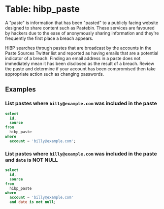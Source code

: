 # Table: hibp_paste

A "paste" is information that has been "pasted" to a publicly facing website designed to share content such as Pastebin. These services are favoured by hackers due to the ease of anonymously sharing information and they're frequently the first place a breach appears.

HIBP searches through pastes that are broadcast by the accounts in the Paste Sources Twitter list and reported as having emails that are a potential indicator of a breach. Finding an email address in a paste does not immediately mean it has been disclosed as the result of a breach. Review the paste and determine if your account has been compromised then take appropriate action such as changing passwords.

## Examples

### List pastes where `billy@example.com` was included in the paste

```sql
select
  id,
  source
from
  hibp_paste
where
  account = 'billy@example.com';
```

### List pastes where `billy@example.com` was included in the paste and `date` is NOT NULL

```sql
select
  id,
  source
from
  hibp_paste
where
  account = 'billy@example.com'
  and date is not null;
```
